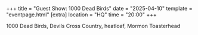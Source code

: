 +++
title = "Guest Show: 1000 Dead Birds"
date = "2025-04-10"
template = "eventpage.html"
[extra]
location = "HQ"
time = "20:00"
+++

1000 Dead Birds, Devils Cross Country, heatloaf, Mormon Toasterhead
